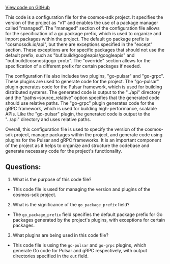 [View code on GitHub](https://github.com/cosmos/cosmos-sdk/blob/main/proto/buf.gen.pulsar.yaml)

This code is a configuration file for the cosmos-sdk project. It specifies the version of the project as "v1" and enables the use of a package manager called "managed". The "managed" section of the configuration file allows for the specification of a go package prefix, which is used to organize and import packages within the project. The default go package prefix is "cosmossdk.io/api", but there are exceptions specified in the "except" section. These exceptions are for specific packages that should not use the default prefix, such as "buf.build/googleapis/googleapis" and "buf.build/cosmos/gogo-proto". The "override" section allows for the specification of a different prefix for certain packages if needed.

The configuration file also includes two plugins, "go-pulsar" and "go-grpc". These plugins are used to generate code for the project. The "go-pulsar" plugin generates code for the Pulsar framework, which is used for building distributed systems. The generated code is output to the "../api" directory and the "paths=source_relative" option specifies that the generated code should use relative paths. The "go-grpc" plugin generates code for the gRPC framework, which is used for building high-performance, scalable APIs. Like the "go-pulsar" plugin, the generated code is output to the "../api" directory and uses relative paths.

Overall, this configuration file is used to specify the version of the cosmos-sdk project, manage packages within the project, and generate code using plugins for the Pulsar and gRPC frameworks. It is an important component of the project as it helps to organize and structure the codebase and generate necessary code for the project's functionality.
## Questions: 
 1. What is the purpose of this code file?
- This code file is used for managing the version and plugins of the cosmos-sdk project.

2. What is the significance of the `go_package_prefix` field?
- The `go_package_prefix` field specifies the default package prefix for Go packages generated by the project's plugins, with exceptions for certain packages.

3. What plugins are being used in this code file?
- This code file is using the `go-pulsar` and `go-grpc` plugins, which generate Go code for Pulsar and gRPC respectively, with output directories specified in the `out` field.